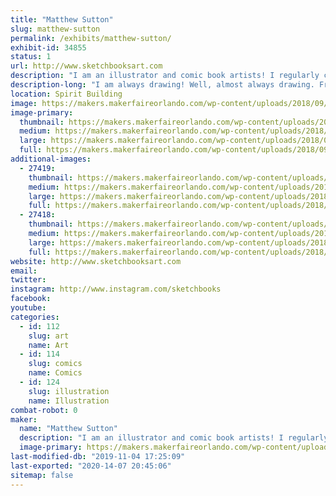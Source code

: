 ```yaml
---
title: "Matthew Sutton"
slug: matthew-sutton
permalink: /exhibits/matthew-sutton/
exhibit-id: 34855
status: 1
url: http://www.sketchbooksart.com
description: "I am an illustrator and comic book artists! I regularly create licensed artwork for properties such as; Star Wars, Spider-Man Homecoming, Stranger Things, Ant-Man 2, and many more. I’m currently working for Marvel Comics, Topps, Upper Deck, Cryptozoic Ent. and several other companies. I also create commissions for clients and fans from all over the world."
description-long: "I am always drawing! Well, almost always drawing. From comics pages to trading cards and commissioned pieces I rarely don't have a drawing tool in my hand. I like it that way. If you'd like to see how to start a sketch from scratch, or how to ink like a pro then all you need to do is come by my table! I've also got an assortment of prints and original artwork featuring some of the most iconic characters in comics and pop culture. I'm looking forward to meeting you!"
location: Spirit Building
image: https://makers.makerfaireorlando.com/wp-content/uploads/2018/09/Calvin-and-Hobbes-Captain-America-and-Winter-Soldier-858x1024.png
image-primary:
  thumbnail: https://makers.makerfaireorlando.com/wp-content/uploads/2018/09/Calvin-and-Hobbes-Captain-America-and-Winter-Soldier-150x150.png
  medium: https://makers.makerfaireorlando.com/wp-content/uploads/2018/09/Calvin-and-Hobbes-Captain-America-and-Winter-Soldier-251x300.png
  large: https://makers.makerfaireorlando.com/wp-content/uploads/2018/09/Calvin-and-Hobbes-Captain-America-and-Winter-Soldier-858x1024.png
  full: https://makers.makerfaireorlando.com/wp-content/uploads/2018/09/Calvin-and-Hobbes-Captain-America-and-Winter-Soldier.png
additional-images:
  - 27419:
    thumbnail: https://makers.makerfaireorlando.com/wp-content/uploads/2018/09/Rittenhouse-Set-Preview-Marvel-Cards-Resized-to-specs-650x908-150x150.jpg
    medium: https://makers.makerfaireorlando.com/wp-content/uploads/2018/09/Rittenhouse-Set-Preview-Marvel-Cards-Resized-to-specs-650x908-216x300.jpg
    large: https://makers.makerfaireorlando.com/wp-content/uploads/2018/09/Rittenhouse-Set-Preview-Marvel-Cards-Resized-to-specs-650x908.jpg
    full: https://makers.makerfaireorlando.com/wp-content/uploads/2018/09/Rittenhouse-Set-Preview-Marvel-Cards-Resized-to-specs-650x908.jpg
  - 27418:
    thumbnail: https://makers.makerfaireorlando.com/wp-content/uploads/2018/09/Raphael-Ink-Red-Cropped-half-the-size-of-the-original-150x150.jpg
    medium: https://makers.makerfaireorlando.com/wp-content/uploads/2018/09/Raphael-Ink-Red-Cropped-half-the-size-of-the-original-234x300.jpg
    large: https://makers.makerfaireorlando.com/wp-content/uploads/2018/09/Raphael-Ink-Red-Cropped-half-the-size-of-the-original-799x1024.jpg
    full: https://makers.makerfaireorlando.com/wp-content/uploads/2018/09/Raphael-Ink-Red-Cropped-half-the-size-of-the-original.jpg
website: http://www.sketchbooksart.com
email: 
twitter: 
instagram: http://www.instagram.com/sketchbooks
facebook: 
youtube: 
categories:
  - id: 112
    slug: art
    name: Art
  - id: 114
    slug: comics
    name: Comics
  - id: 124
    slug: illustration
    name: Illustration
combat-robot: 0
maker:
  name: "Matthew Sutton"
  description: "I am an illustrator and comic book artists! I regularly create licensed artwork for properties such as; Star Wars, Spider-Man Homecoming, Stranger Things, Ant-Man 2, and many more. I'm currently working for Marvel Comics, Topps, Upper Deck, Cryptozoic Ent. and several other companies. I also create commissions for clients and fans from all over the world. "
  image-primary: https://makers.makerfaireorlando.com/wp-content/uploads/2018/09/Matt-Sutton-300x225.jpeg
last-modified-db: "2019-11-04 17:25:09"
last-exported: "2020-14-07 20:45:06"
sitemap: false
---
```


